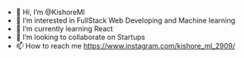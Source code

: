 - 👋 Hi, I’m @KishoreMl
- 👀 I’m interested in FullStack Web Developing and Machine learning
- 🌱 I’m currently learning React
- 💞️ I’m looking to collaborate on Startups
- 📫 How to reach me  https://www.instagram.com/kishore_ml_2909/

<!---
KishoreMl/KishoreMl is a ✨ special ✨ repository because its `README.md` (this file) appears on your GitHub profile.
You can click the Preview link to take a look at your changes.
--->
